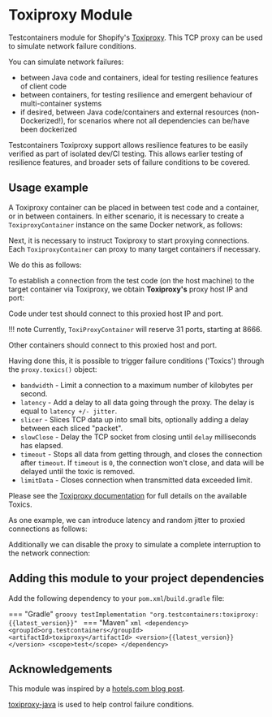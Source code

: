 # Toxiproxy Module

Testcontainers module for Shopify's [Toxiproxy](https://github.com/Shopify/toxiproxy). 
This TCP proxy can be used to simulate network failure conditions.

You can simulate network failures:

* between Java code and containers, ideal for testing resilience features of client code
* between containers, for testing resilience and emergent behaviour of multi-container systems
* if desired, between Java code/containers and external resources (non-Dockerized!), for scenarios where not all dependencies can be/have been dockerized

Testcontainers Toxiproxy support allows resilience features to be easily verified as part of isolated dev/CI testing. This allows earlier testing of resilience features, and broader sets of failure conditions to be covered.
 
## Usage example

A Toxiproxy container can be placed in between test code and a container, or in between containers.
In either scenario, it is necessary to create a `ToxiproxyContainer` instance on the same Docker network, as follows:

[//]: # (<!--codeinclude-->)
[//]: # ([Creating a Toxiproxy container]&#40;../../modules/toxiproxy/src/test/java/org/testcontainers/containers/ToxiproxyTest.java&#41; inside_block:creatingProxy)
[//]: # (<!--/codeinclude-->)

Next, it is necessary to instruct Toxiproxy to start proxying connections. 
Each `ToxiproxyContainer` can proxy to many target containers if necessary.

We do this as follows:

[//]: # (<!--codeinclude-->)
[//]: # ([Starting proxying connections to a target container]&#40;../../modules/toxiproxy/src/test/java/org/testcontainers/containers/ToxiproxyTest.java&#41; inside_block:obtainProxyObject)
[//]: # (<!--/codeinclude-->)

To establish a connection from the test code (on the host machine) to the target container via Toxiproxy, we obtain **Toxiproxy's** proxy host IP and port:

[//]: # (<!--codeinclude-->)
[//]: # ([Obtaining proxied host and port]&#40;../../modules/toxiproxy/src/test/java/org/testcontainers/containers/ToxiproxyTest.java&#41; inside_block:obtainProxiedHostAndPortForHostMachine)
[//]: # (<!--/codeinclude-->)

Code under test should connect to this proxied host IP and port.

!!! note
    Currently, `ToxiProxyContainer` will reserve 31 ports, starting at 8666.

Other containers should connect to this proxied host and port.

Having done this, it is possible to trigger failure conditions ('Toxics') through the `proxy.toxics()` object:

* `bandwidth` - Limit a connection to a maximum number of kilobytes per second.
* `latency` - Add a delay to all data going through the proxy. The delay is equal to `latency +/- jitter`.
* `slicer` - Slices TCP data up into small bits, optionally adding a delay between each sliced "packet".
* `slowClose` - Delay the TCP socket from closing until `delay` milliseconds has elapsed.
* `timeout` - Stops all data from getting through, and closes the connection after `timeout`. If `timeout` is `0`, the connection won't close, and data will be delayed until the toxic is removed.
* `limitData` - Closes connection when transmitted data exceeded limit.

Please see the [Toxiproxy documentation](https://github.com/Shopify/toxiproxy#toxics) for full details on the available Toxics.

As one example, we can introduce latency and random jitter to proxied connections as follows:

[//]: # (<!--codeinclude-->)
[//]: # ([Adding latency to a connection]&#40;../../modules/toxiproxy/src/test/java/org/testcontainers/containers/ToxiproxyTest.java&#41; inside_block:addingLatency)
[//]: # (<!--/codeinclude-->)

Additionally we can disable the proxy to simulate a complete interruption to the network connection:

[//]: # (<!--codeinclude-->)
[//]: # ([Cutting a connection]&#40;../../modules/toxiproxy/src/test/java/org/testcontainers/containers/ToxiproxyTest.java&#41; inside_block:disableProxy)
[//]: # (<!--/codeinclude-->)

## Adding this module to your project dependencies

Add the following dependency to your `pom.xml`/`build.gradle` file:

=== "Gradle"
    ```groovy
    testImplementation "org.testcontainers:toxiproxy:{{latest_version}}"
    ```
=== "Maven"
    ```xml
    <dependency>
        <groupId>org.testcontainers</groupId>
        <artifactId>toxiproxy</artifactId>
        <version>{{latest_version}}</version>
        <scope>test</scope>
    </dependency>
    ```

## Acknowledgements

This module was inspired by a [hotels.com blog post](https://medium.com/hotels-com-technology/i-dont-know-about-resilience-testing-and-so-can-you-b3c59d80012d).

[toxiproxy-java](https://github.com/trekawek/toxiproxy-java) is used to help control failure conditions.
